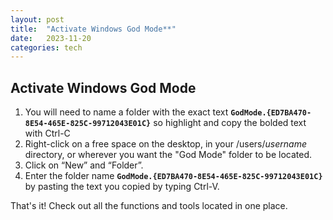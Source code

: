 ```yaml
---
layout: post
title:  "Activate Windows God Mode**"
date:   2023-11-20
categories: tech
---
```


## Activate Windows God Mode

1. You will need to name a folder with the exact text **`GodMode.{ED7BA470-8E54-465E-825C-99712043E01C}`** so highlight and copy the bolded text with Ctrl-C
2. Right-click on a free space on the desktop, in your /users/_username_ directory,  or wherever you want the "God Mode" folder to be located. 
3. Click on “New” and “Folder”.
4. Enter the folder name **`GodMode.{ED7BA470-8E54-465E-825C-99712043E01C}`** by pasting the text you copied by typing Ctrl-V.

That's it!  Check out all the functions and tools located in one place.

